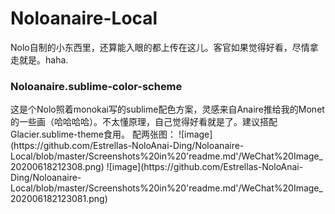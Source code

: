 # Noloanaire-Local
Nolo自制的小东西里，还算能入眼的都上传在这儿。客官如果觉得好看，尽情拿走就是。haha.
<h3> Noloanaire.sublime-color-scheme </h3>
  这是个Nolo照着monokai写的sublime配色方案，灵感来自Anaire推给我的Monet的一些画（哈哈哈哈）。不太懂原理，自己觉得好看就是了。建议搭配Glacier.sublime-theme食用。
配两张图：
![image](https://github.com/Estrellas-NoloAnai-Ding/Noloanaire-Local/blob/master/Screenshots%20in%20'readme.md'/WeChat%20Image_20200618212308.png)
![image](https://github.com/Estrellas-NoloAnai-Ding/Noloanaire-Local/blob/master/Screenshots%20in%20'readme.md'/WeChat%20Image_202006182123081.png)
